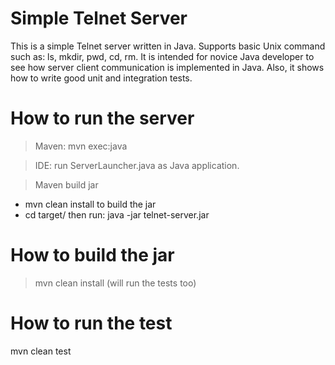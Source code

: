 Simple Telnet Server
=====================


This is a simple Telnet server written in Java. Supports basic Unix command such as: ls, mkdir, pwd, cd, rm. It is intended for novice Java developer to see how server client communication is implemented in Java. Also, it shows how to write good unit and integration tests.


How to run the server
=======================

> Maven: mvn exec:java

> IDE: run ServerLauncher.java as Java application.

> Maven build jar

  * mvn clean install to build the jar
  * cd target/ then run: java -jar telnet-server.jar


How to build the jar
=====================
> mvn clean install (will run the tests too)


How to run the test
=====================

mvn clean test

